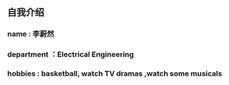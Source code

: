 ## 自我介绍

### name : 李蔚然

### department ：Electrical Engineering

### hobbies : basketball, watch TV dramas ,watch some musicals

